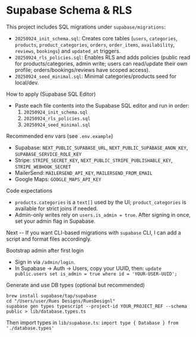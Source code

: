 # Supabase Schema & RLS

This project includes SQL migrations under `supabase/migrations`:

- `20250924_init_schema.sql`: Creates core tables (`users`, `categories`, `products`, `product_categories`, `orders`, `order_items`, `availability`, `reviews`, `bookings`) and `updated_at` triggers.
- `20250924_rls_policies.sql`: Enables RLS and adds policies (public read for products/categories, admin write; users can read/update their own profile; orders/bookings/reviews have scoped access).
- `20250924_seed_minimal.sql`: Minimal categories/products seed for local/dev.

How to apply (Supabase SQL Editor)
- Paste each file contents into the Supabase SQL editor and run in order:
  1. `20250924_init_schema.sql`
  2. `20250924_rls_policies.sql`
  3. `20250924_seed_minimal.sql`

Recommended env vars (see `.env.example`)
- Supabase: `NEXT_PUBLIC_SUPABASE_URL`, `NEXT_PUBLIC_SUPABASE_ANON_KEY`, `SUPABASE_SERVICE_ROLE_KEY`
- Stripe: `STRIPE_SECRET_KEY`, `NEXT_PUBLIC_STRIPE_PUBLISHABLE_KEY`, `STRIPE_WEBHOOK_SECRET`
- MailerSend: `MAILERSEND_API_KEY`, `MAILERSEND_FROM_EMAIL`
- Google Maps: `GOOGLE_MAPS_API_KEY`

Code expectations
- `products.categories` is a `text[]` used by the UI; `product_categories` is available for strict joins if needed.
- Admin-only writes rely on `users.is_admin = true`. After signing in once, set your admin flag in Supabase.

Next
-- If you want CLI-based migrations with `supabase` CLI, I can add a script and format files accordingly.

Bootstrap admin after first login
- Sign in via `/admin/login`.
- In Supabase → Auth → Users, copy your UUID, then:
  `update public.users set is_admin = true where id = 'YOUR-USER-UUID';`

Generate and use DB types (optional but recommended)
```
brew install supabase/tap/supabase
cd "/Users/user/Rues Designs/RuesDesignl"
supabase gen types typescript --project-id YOUR_PROJECT_REF --schema public > lib/database.types.ts
```
Then import types in `lib/supabase.ts`:
`import type { Database } from './database.types'`
